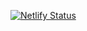 [![Netlify Status](https://api.netlify.com/api/v1/badges/6a9b2d01-4ac9-457a-8b8f-1ec30de34dc5/deploy-status)](https://app.netlify.com/sites/codingwithjohan/deploys)